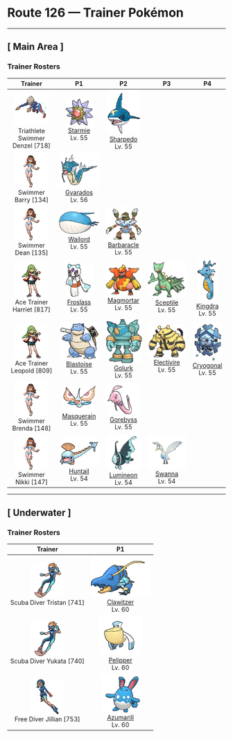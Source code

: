 # Route 126 — Trainer Pokémon

---

## [ Main Area ]

### Trainer Rosters

| Trainer | P1 | P2 | P3 | P4 |
|:-------:|:--:|:--:|:--:|:--:|
| ![Triathlete Swimmer Denzel](../../assets/trainers/triathlete_swimmer.png "Triathlete Swimmer Denzel")<br>Triathlete Swimmer Denzel [718] | <div class="sprite-cell">![Starmie](../../assets/sprites/starmie/front.gif "Starmie: Starmie swims through water by spinning its star-shaped body as if it were a propeller on a ship. The core at the center of this Pokémon’s body glows in seven colors.")<br>[Starmie](../../pokemon/starmie.md)<br>Lv. 55</div> | <div class="sprite-cell">![Sharpedo](../../assets/sprites/sharpedo/front.gif "Sharpedo: Sharpedo can swim at speeds of up to 75 mph by jetting seawater out of its backside. This Pokémon’s drawback is its inability to swim long distances.")<br>[Sharpedo](../../pokemon/sharpedo.md)<br>Lv. 55</div> |
| ![Swimmer Barry](../../assets/trainers/swimmer.png "Swimmer Barry")<br>Swimmer Barry [134] | <div class="sprite-cell">![Gyarados](../../assets/sprites/gyarados/front.gif "Gyarados: Once Gyarados goes on a rampage, its ferociously violent blood doesn’t calm until it has burned everything down. There are records of this Pokémon’s rampages lasting a whole month.")<br>[Gyarados](../../pokemon/gyarados.md)<br>Lv. 56</div> |
| ![Swimmer Dean](../../assets/trainers/swimmer.png "Swimmer Dean")<br>Swimmer Dean [135] | <div class="sprite-cell">![Wailord](../../assets/sprites/wailord/front.gif "Wailord: When chasing prey, Wailord herds them by leaping out of the water and making a humongous splash. It is breathtaking to see this Pokémon leaping out of the sea with others in its pod.")<br>[Wailord](../../pokemon/wailord.md)<br>Lv. 55</div> | <div class="sprite-cell">![Barbaracle](../../assets/sprites/barbaracle/front.gif "Barbaracle: Barbaracle’s legs and hands have minds of their own, and they will move independently. But they usually follow the head’s orders.")<br>[Barbaracle](../../pokemon/barbaracle.md)<br>Lv. 55</div> |
| ![Ace Trainer Harriet](../../assets/trainers/ace_trainer.png "Ace Trainer Harriet")<br>Ace Trainer Harriet [817] | <div class="sprite-cell">![Froslass](../../assets/sprites/froslass/front.gif "Froslass: Legends in snowy regions say that a woman who was lost on an icy mountain was reborn as Froslass.")<br>[Froslass](../../pokemon/froslass.md)<br>Lv. 55</div> | <div class="sprite-cell">![Magmortar](../../assets/sprites/magmortar/front.gif "Magmortar: It blasts fireballs of over 3,600 degrees Fahrenheit out of its arms. Its breath also sears and sizzles.")<br>[Magmortar](../../pokemon/magmortar.md)<br>Lv. 55</div> | <div class="sprite-cell">![Sceptile](../../assets/sprites/sceptile/front.gif "Sceptile: Sceptile has seeds growing on its back. They are said to be bursting with nutrients that revitalize trees. This Pokémon raises the trees in a forest with loving care.")<br>[Sceptile](../../pokemon/sceptile.md)<br>Lv. 55</div> | <div class="sprite-cell">![Kingdra](../../assets/sprites/kingdra/front.gif "Kingdra: Kingdra sleeps on the seafloor where it is otherwise devoid of life. When a storm arrives, the Pokémon is said to awaken and wander about in search of prey.")<br>[Kingdra](../../pokemon/kingdra.md)<br>Lv. 55</div> |
| ![Ace Trainer Leopold](../../assets/trainers/ace_trainer.png "Ace Trainer Leopold")<br>Ace Trainer Leopold [809] | <div class="sprite-cell">![Blastoise](../../assets/sprites/blastoise/front.gif "Blastoise: Blastoise has water spouts that protrude from its shell. The water spouts are very accurate. They can shoot bullets of water with enough accuracy to strike empty cans from a distance of over 160 feet.")<br>[Blastoise](../../pokemon/blastoise.md)<br>Lv. 55</div> | <div class="sprite-cell">![Golurk](../../assets/sprites/golurk/front.gif "Golurk: It flies across the sky at Mach speeds. Removing the seal on its chest makes its internal energy go out of control.")<br>[Golurk](../../pokemon/golurk.md)<br>Lv. 55</div> | <div class="sprite-cell">![Electivire](../../assets/sprites/electivire/front.gif "Electivire: It pushes the tips of its two tails against the foe, then lets loose with over 20,000 volts of power.")<br>[Electivire](../../pokemon/electivire.md)<br>Lv. 55</div> | <div class="sprite-cell">![Cryogonal](../../assets/sprites/cryogonal/front.gif "Cryogonal: They are composed of ice crystals. They capture prey with chains of ice, freezing the prey at -148 degrees Fahrenheit.")<br>[Cryogonal](../../pokemon/cryogonal.md)<br>Lv. 55</div> |
| ![Swimmer Brenda](../../assets/trainers/swimmer.png "Swimmer Brenda")<br>Swimmer Brenda [148] | <div class="sprite-cell">![Masquerain](../../assets/sprites/masquerain/front.gif "Masquerain: Masquerain’s antennas have eyelike patterns that usually give it an angry look. If the “eyes” are droopy and appear sad, it is said to be a sign that a heavy rainfall is on its way.")<br>[Masquerain](../../pokemon/masquerain.md)<br>Lv. 55</div> | <div class="sprite-cell">![Gorebyss](../../assets/sprites/gorebyss/front.gif "Gorebyss: Although Gorebyss is the very picture of elegance and beauty while swimming, it is also cruel. When it spots prey, this Pokémon inserts its thin mouth into the prey’s body and drains the prey of its body fluids.")<br>[Gorebyss](../../pokemon/gorebyss.md)<br>Lv. 55</div> |
| ![Swimmer Nikki](../../assets/trainers/swimmer.png "Swimmer Nikki")<br>Swimmer Nikki [147] | <div class="sprite-cell">![Huntail](../../assets/sprites/huntail/front.gif "Huntail: Huntail’s tail is shaped like a fish. It uses the tail to attract prey, then swallows the prey whole with its large, gaping mouth. This Pokémon swims by wiggling its slender body like a snake.")<br>[Huntail](../../pokemon/huntail.md)<br>Lv. 54</div> | <div class="sprite-cell">![Lumineon](../../assets/sprites/lumineon/front.gif "Lumineon: To avoid detection by predators, it crawls along the seafloor using the two fins on its chest.")<br>[Lumineon](../../pokemon/lumineon.md)<br>Lv. 54</div> | <div class="sprite-cell">![Swanna](../../assets/sprites/swanna/front.gif "Swanna: Swanna start to dance at dusk. The one dancing in the middle is the leader of the flock.")<br>[Swanna](../../pokemon/swanna.md)<br>Lv. 54</div> |

---

## [ Underwater ]

### Trainer Rosters

| Trainer | P1 |
|:-------:|:--:|
| ![Scuba Diver Tristan](../../assets/trainers/scuba_diver.png "Scuba Diver Tristan")<br>Scuba Diver Tristan [741] | <div class="sprite-cell">![Clawitzer](../../assets/sprites/clawitzer/front.gif "Clawitzer: By expelling water from the nozzle in the back of its claw, it can move at a speed of 60 knots.")<br>[Clawitzer](../../pokemon/clawitzer.md)<br>Lv. 60</div> |
| ![Scuba Diver Yukata](../../assets/trainers/scuba_diver.png "Scuba Diver Yukata")<br>Scuba Diver Yukata [740] | <div class="sprite-cell">![Pelipper](../../assets/sprites/pelipper/front.gif "Pelipper: Pelipper searches for food while in flight by skimming the wave tops. This Pokémon dips its large bill in the sea to scoop up food, then swallows everything in one big gulp.")<br>[Pelipper](../../pokemon/pelipper.md)<br>Lv. 60</div> |
| ![Free Diver Jillian](../../assets/trainers/free_diver.png "Free Diver Jillian")<br>Free Diver Jillian [753] | <div class="sprite-cell">![Azumarill](../../assets/sprites/azumarill/front.gif "Azumarill: Azumarill can make balloons out of air. It makes these air balloons if it spots a drowning Pokémon. The air balloons enable the Pokémon in trouble to breathe.")<br>[Azumarill](../../pokemon/azumarill.md)<br>Lv. 60</div> |

